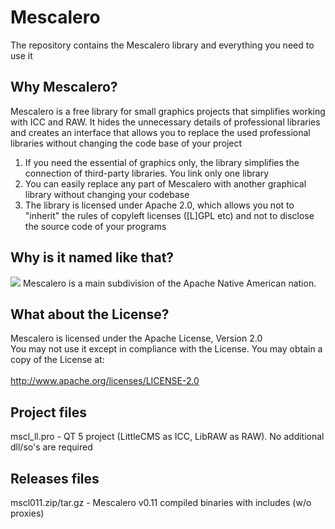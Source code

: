 # Mescalero

The repository contains the Mescalero library and everything you need to use it

## Why Mescalero?

Mescalero is a free library for small graphics projects that simplifies working with ICC and RAW. It hides the unnecessary details of professional libraries and creates an interface that allows you to replace the used professional libraries without changing the code base of your project

1. If you need the essential of graphics only, the library simplifies the connection of third-party libraries. You link only one library<br>
2. You can easily replace any part of Mescalero with another graphical library without changing your codebase
3. The library is licensed under Apache 2.0, which allows you not to "inherit" the rules of copyleft licenses ([L]GPL etc) and not to disclose the source code of your programs

## Why is it named like that?

![](http://www.dalesoft.ru/images/projects/mescalero_small.jpg) Mescalero is a main subdivision of the Apache Native American nation.

## What about the License?

Mescalero is licensed under the Apache License, Version 2.0<br>
You may not use it except in compliance with the License. You may obtain a copy of the License at:<br><br>
http://www.apache.org/licenses/LICENSE-2.0<br>

## Project files

mscl_ll.pro - QT 5 project (LittleCMS as ICC, LibRAW as RAW). No additional dll/so's are required<br>

## Releases files

mscl011.zip/tar.gz - Mescalero v0.11 compiled binaries with includes (w/o proxies)
